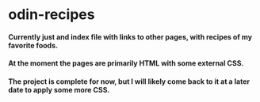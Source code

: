# odin-recipes

#### Currently just and index file with links to other pages, with recipes of my favorite foods.
#### At the moment the pages are primarily HTML with some external CSS.
#### The project is complete for now, but I will likely come back to it at a later date to apply some more CSS.